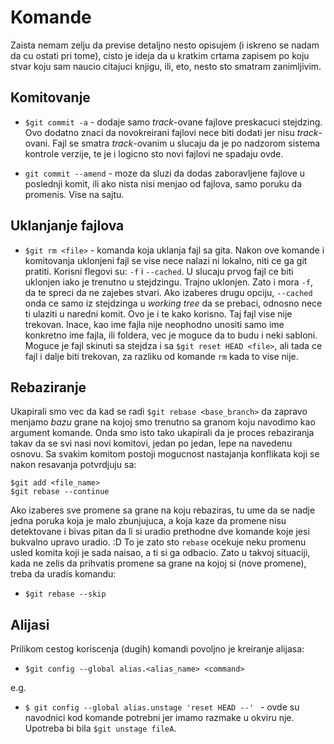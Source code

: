 # Komande 

Zaista nemam zelju da previse detaljno nesto opisujem 
(i iskreno se nadam da cu ostati pri tome), cisto je ideja
da u kratkim crtama zapisem po koju stvar koju sam naucio citajuci
knjigu, ili, eto, nesto sto smatram zanimljivim.

## Komitovanje

- `$git commit -a` - dodaje samo _track_-ovane fajlove preskacuci stejdzing.
Ovo dodatno znaci da novokreirani fajlovi nece biti dodati jer nisu _track_-ovani.
Fajl se smatra _track_-ovanim u slucaju da je po nadzorom sistema kontrole verzije,
te je i logicno sto novi fajlovi ne spadaju ovde.

- `git commit --amend` - moze da sluzi da dodas zaboravljene fajlove u poslednji
komit, ili ako nista nisi menjao od fajlova, samo poruku da promenis. Vise na sajtu.

## Uklanjanje fajlova

- `$git rm <file>` - komanda koja uklanja fajl sa gita.
Nakon ove komande i komitovanja uklonjeni fajl se vise nece nalazi ni lokalno, niti
ce ga git pratiti. Korisni flegovi su: `-f` i `--cached`. U slucaju prvog fajl ce biti
uklonjen iako je trenutno u stejdzingu. Trajno uklonjen. Zato i mora `-f`, da te spreci 
da ne zajebes stvari.
Ako izaberes drugu opciju, `--cached` onda ce samo iz stejdzinga u _working tree_ da se prebaci, odnosno nece ti ulaziti u 
naredni komit. Ovo je i te kako korisno. Taj fajl vise nije trekovan.
Inace, kao ime fajla nije neophodno unositi samo ime konkretno ime fajla, ili foldera,
vec je moguce da to budu i neki sabloni.
Moguce je fajl skinuti sa stejdza i sa `$git reset HEAD <file>`, ali tada ce fajl i dalje
biti trekovan, za razliku od komande `rm` kada to vise nije.

## Rebaziranje

Ukapirali smo vec da kad se radi `$git rebase <base_branch>` da zapravo menjamo _bazu_ grane na kojoj
smo trenutno sa granom koju navodimo kao argument komande. Onda smo isto tako ukapirali da je
proces rebaziranja takav da se svi nasi novi komitovi, jedan po jedan, lepe na navedenu osnovu.
Sa svakim komitom postoji mogucnost nastajanja konflikata koji se nakon resavanja potvrdjuju sa:

```
$git add <file_name> 
$git rebase --continue 
```

Ako izaberes sve promene sa grane na koju rebaziras, tu ume da se nadje jedna poruka koja je malo zbunjujuca, 
a koja kaze da promene nisu detektovane i bivas pitan da li si uradio prethodne dve komande 
koje jesi bukvalno upravo uradio. :D
To je zato sto `rebase` ocekuje neku promenu usled komita koji je sada naisao, a ti si ga odbacio.
Zato u takvoj situaciji, kada ne zelis da prihvatis promene sa grane na kojoj si (nove promene), treba
da uradis komandu:

- `$git rebase --skip`

## Alijasi

Prilikom cestog koriscenja (dugih) komandi povoljno je kreiranje alijasa:

- `$git config --global alias.<alias_name> <command>`

e.g.

- `$ git config --global alias.unstage 'reset HEAD --' ` - ovde su navodnici kod komande potrebni jer
imamo razmake u okviru nje. Upotreba bi bila `$git unstage fileA`.